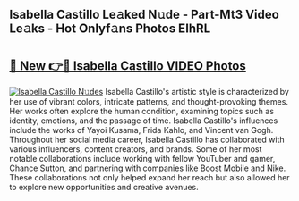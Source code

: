 ## Isabella Castillo Le𝚊ked N𝚞de - Part-Mt3 Video Le𝚊ks - Hot Onlyf𝚊ns Photos EIhRL

# <h2><a href="http://ab52541.deff.icu/?id=Isabella+Castillo">🔗 New 👉🔴 Isabella Castillo VIDEO Photos</a></h2>

[![Isabella Castillo N𝚞des](https://i.imgur.com/rIISA9y.gif)](http://ab52541.deff.icu/?id=Isabella+Castillo)
Isabella Castillo's artistic style is characterized by her use of vibrant colors, intricate patterns, and thought-provoking themes. Her works often explore the human condition, examining topics such as identity, emotions, and the passage of time. Isabella Castillo's influences include the works of Yayoi Kusama, Frida Kahlo, and Vincent van Gogh. Throughout her social media career, Isabella Castillo has collaborated with various influencers, content creators, and brands. Some of her most notable collaborations include working with fellow YouTuber and gamer, Chance Sutton, and partnering with companies like Boost Mobile and Nike. These collaborations not only helped expand her reach but also allowed her to explore new opportunities and creative avenues.
